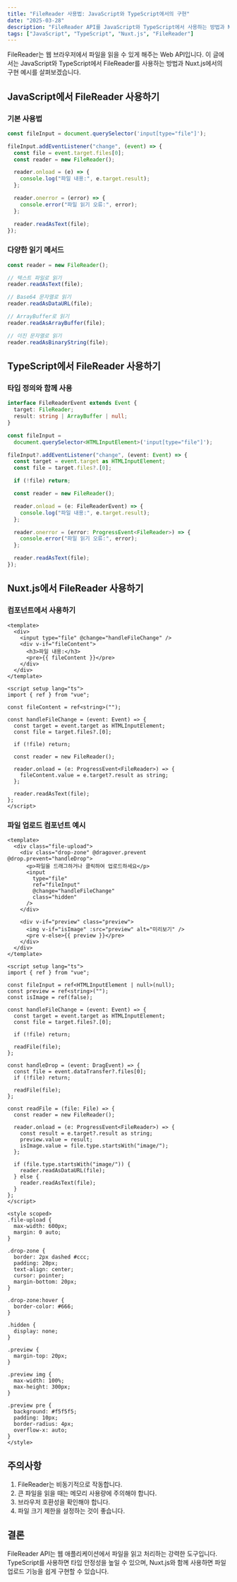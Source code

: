 ```yaml
---
title: "FileReader 사용법: JavaScript와 TypeScript에서의 구현"
date: "2025-03-28"
description: "FileReader API를 JavaScript와 TypeScript에서 사용하는 방법과 Nuxt.js에서의 구현 예시를 알아봅니다."
tags: ["JavaScript", "TypeScript", "Nuxt.js", "FileReader"]
---
```


FileReader는 웹 브라우저에서 파일을 읽을 수 있게 해주는 Web API입니다. 이 글에서는 JavaScript와 TypeScript에서 FileReader를 사용하는 방법과 Nuxt.js에서의 구현 예시를 살펴보겠습니다.

## JavaScript에서 FileReader 사용하기

### 기본 사용법

```javascript
const fileInput = document.querySelector('input[type="file"]');

fileInput.addEventListener("change", (event) => {
  const file = event.target.files[0];
  const reader = new FileReader();

  reader.onload = (e) => {
    console.log("파일 내용:", e.target.result);
  };

  reader.onerror = (error) => {
    console.error("파일 읽기 오류:", error);
  };

  reader.readAsText(file);
});
```

### 다양한 읽기 메서드

```javascript
const reader = new FileReader();

// 텍스트 파일로 읽기
reader.readAsText(file);

// Base64 문자열로 읽기
reader.readAsDataURL(file);

// ArrayBuffer로 읽기
reader.readAsArrayBuffer(file);

// 이진 문자열로 읽기
reader.readAsBinaryString(file);
```

## TypeScript에서 FileReader 사용하기

### 타입 정의와 함께 사용

```typescript
interface FileReaderEvent extends Event {
  target: FileReader;
  result: string | ArrayBuffer | null;
}

const fileInput =
  document.querySelector<HTMLInputElement>('input[type="file"]');

fileInput?.addEventListener("change", (event: Event) => {
  const target = event.target as HTMLInputElement;
  const file = target.files?.[0];

  if (!file) return;

  const reader = new FileReader();

  reader.onload = (e: FileReaderEvent) => {
    console.log("파일 내용:", e.target.result);
  };

  reader.onerror = (error: ProgressEvent<FileReader>) => {
    console.error("파일 읽기 오류:", error);
  };

  reader.readAsText(file);
});
```

## Nuxt.js에서 FileReader 사용하기

### 컴포넌트에서 사용하기

```vue
<template>
  <div>
    <input type="file" @change="handleFileChange" />
    <div v-if="fileContent">
      <h3>파일 내용:</h3>
      <pre>{{ fileContent }}</pre>
    </div>
  </div>
</template>

<script setup lang="ts">
import { ref } from "vue";

const fileContent = ref<string>("");

const handleFileChange = (event: Event) => {
  const target = event.target as HTMLInputElement;
  const file = target.files?.[0];

  if (!file) return;

  const reader = new FileReader();

  reader.onload = (e: ProgressEvent<FileReader>) => {
    fileContent.value = e.target?.result as string;
  };

  reader.readAsText(file);
};
</script>
```

### 파일 업로드 컴포넌트 예시

```vue
<template>
  <div class="file-upload">
    <div class="drop-zone" @dragover.prevent @drop.prevent="handleDrop">
      <p>파일을 드래그하거나 클릭하여 업로드하세요</p>
      <input
        type="file"
        ref="fileInput"
        @change="handleFileChange"
        class="hidden"
      />
    </div>

    <div v-if="preview" class="preview">
      <img v-if="isImage" :src="preview" alt="미리보기" />
      <pre v-else>{{ preview }}</pre>
    </div>
  </div>
</template>

<script setup lang="ts">
import { ref } from "vue";

const fileInput = ref<HTMLInputElement | null>(null);
const preview = ref<string>("");
const isImage = ref(false);

const handleFileChange = (event: Event) => {
  const target = event.target as HTMLInputElement;
  const file = target.files?.[0];

  if (!file) return;

  readFile(file);
};

const handleDrop = (event: DragEvent) => {
  const file = event.dataTransfer?.files[0];
  if (!file) return;

  readFile(file);
};

const readFile = (file: File) => {
  const reader = new FileReader();

  reader.onload = (e: ProgressEvent<FileReader>) => {
    const result = e.target?.result as string;
    preview.value = result;
    isImage.value = file.type.startsWith("image/");
  };

  if (file.type.startsWith("image/")) {
    reader.readAsDataURL(file);
  } else {
    reader.readAsText(file);
  }
};
</script>

<style scoped>
.file-upload {
  max-width: 600px;
  margin: 0 auto;
}

.drop-zone {
  border: 2px dashed #ccc;
  padding: 20px;
  text-align: center;
  cursor: pointer;
  margin-bottom: 20px;
}

.drop-zone:hover {
  border-color: #666;
}

.hidden {
  display: none;
}

.preview {
  margin-top: 20px;
}

.preview img {
  max-width: 100%;
  max-height: 300px;
}

.preview pre {
  background: #f5f5f5;
  padding: 10px;
  border-radius: 4px;
  overflow-x: auto;
}
</style>
```

## 주의사항

1. FileReader는 비동기적으로 작동합니다.
2. 큰 파일을 읽을 때는 메모리 사용량에 주의해야 합니다.
3. 브라우저 호환성을 확인해야 합니다.
4. 파일 크기 제한을 설정하는 것이 좋습니다.

## 결론

FileReader API는 웹 애플리케이션에서 파일을 읽고 처리하는 강력한 도구입니다. TypeScript를 사용하면 타입 안정성을 높일 수 있으며, Nuxt.js와 함께 사용하면 파일 업로드 기능을 쉽게 구현할 수 있습니다.
